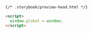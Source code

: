 ```html renderer="common" language="ts" tabTitle="html"
{/* .storybook/preview-head.html */}

<script>
  window.global = window;
</script>
```

